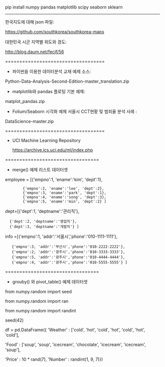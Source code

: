
pip install numpy pandas matplotlib scipy seaborn sklearn

-------------------------------------------------
한국지도에 대해 json 파일:

https://github.com/southkorea/southkorea-maps


대한민국 시군 지역별 위도와 경도:

http://blog.daum.net/fecjf/56

===================================

- 파이썬을 이용한 데이터분석 교재 예제 소스:

Python-Data-Analysis-Second-Edition-master_translation.zip


- matplotlib와 pandas 플로팅 기본 예제:

matplot_pandas.zip


- Folium/Seaborn 시각화 예제
  서울시 CCT현황 및 범죄율 분석 사례 :
  
DataScience-master.zip

===================================

- UCI Machine Learning Repository
    
    https://archive.ics.uci.edu/ml/index.php



=================================
- merge() 예제 리스트 데이터셋

employee = [{'empno':1, 'ename':'kim', 'dept':1}, 

            {'empno':2, 'ename':'lee', 'dept':2}, 
            {'empno':3, 'ename':'park', 'dept':1}, 
            {'empno':4, 'ename':'song', 'dept':3},
            {'empno':5, 'ename':'min', 'dept':2} ]
            

dept=[{'dept':1, 'deptname':'관리직'}, 

      {'dept':2, 'deptname':'영업직'},
      {'dept':3, 'deptname':'개발직'} ]

info =[{'empno':1, 'addr':'서울시','phone':'010-1111-1111'},

       {'empno':3, 'addr':'부산시','phone':'010-2222-2222'}, 
       {'empno':2, 'addr':'광주시','phone':'010-3333-3333'}, 
       {'empno':5, 'addr':'광주시','phone':'010-4444-4444'},
       {'empno':4, 'addr':'광주시','phone':'010-5555-5555'} ]
       
=================================
- grouby() 와 pivot_table() 예제 데이터셋

from numpy.random import seed

from numpy.random import ran

from numpy.random import randint

seed(42)

df = pd.DataFrame({
   'Weather' : ['cold', 'hot', 'cold', 'hot',
   'cold', 'hot', 'cold'],
   
   'Food' : ['soup', 'soup', 'icecream', 'chocolate',
   'icecream', 'icecream', 'soup'],
   
   'Price' : 10 * rand(7), 'Number' : randint(1, 9, 7)})

